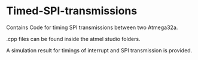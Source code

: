 # Timed-SPI-transmissions
Contains Code for timing SPI transmissions between two Atmega32a. 

.cpp files can be found inside the atmel studio folders.

A simulation result  for timings of interrupt and SPI transmission is provided. 
